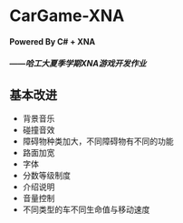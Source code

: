 CarGame-XNA
===

#### Powered By C# + XNA

##### ——哈工大夏季学期XNA游戏开发作业

## 基本改进

* 背景音乐
* 碰撞音效
* 障碍物种类加大，不同障碍物有不同的功能
* 路面加宽
* 字体
* 分数等级制度
* 介绍说明
* 音量控制
* 不同类型的车不同生命值与移动速度